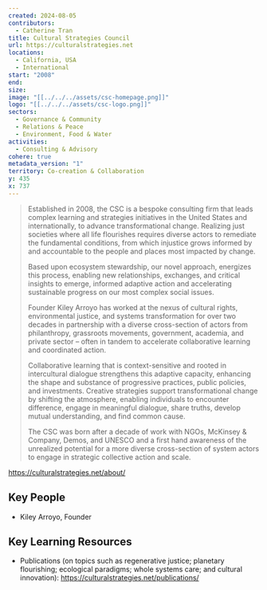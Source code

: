 ```yaml
---
created: 2024-08-05
contributors:
  - Catherine Tran
title: Cultural Strategies Council
url: https://culturalstrategies.net
locations:
  - California, USA
  - International
start: "2008"
end: 
size: 
image: "[[../../../assets/csc-homepage.png]]"
logo: "[[../../../assets/csc-logo.png]]"
sectors:
  - Governance & Community
  - Relations & Peace
  - Environment, Food & Water
activities:
  - Consulting & Advisory
cohere: true
metadata_version: "1"
territory: Co-creation & Collaboration
y: 435
x: 737
---
```

>Established in 2008, the CSC is a bespoke consulting firm that leads complex learning and strategies initiatives in the United States and internationally, to advance transformational change. Realizing just societies where all life flourishes requires diverse actors to remediate the fundamental conditions, from which injustice grows informed by and accountable to the people and places most impacted by change.
>
>Based upon ecosystem stewardship, our novel approach, energizes this process, enabling new relationships, exchanges, and critical insights to emerge, informed adaptive action and accelerating sustainable progress on our most complex social issues.
>
>Founder Kiley Arroyo has worked at the nexus of cultural rights, environmental justice, and systems transformation for over two decades in partnership with a diverse cross-section of actors from philanthropy, grassroots movements, government, academia, and private sector – often in tandem to accelerate collaborative learning and coordinated action.
>
>Collaborative learning that is context-sensitive and rooted in intercultural dialogue strengthens this adaptive capacity, enhancing the shape and substance of progressive practices, public policies, and investments. Creative strategies support transformational change by shifting the atmosphere, enabling individuals to encounter difference, engage in meaningful dialogue, share truths, develop mutual understanding, and find common cause. 
>
>The CSC was born after a decade of work with NGOs, McKinsey & Company, Demos, and UNESCO and a first hand awareness of the unrealized potential for a more diverse cross-section of system actors to engage in strategic collective action and scale.

https://culturalstrategies.net/about/

## Key People

- Kiley Arroyo, Founder

## Key Learning Resources

- Publications (on topics such as regenerative justice; planetary flourishing; ecological paradigms; whole systems care; and cultural innovation): https://culturalstrategies.net/publications/












